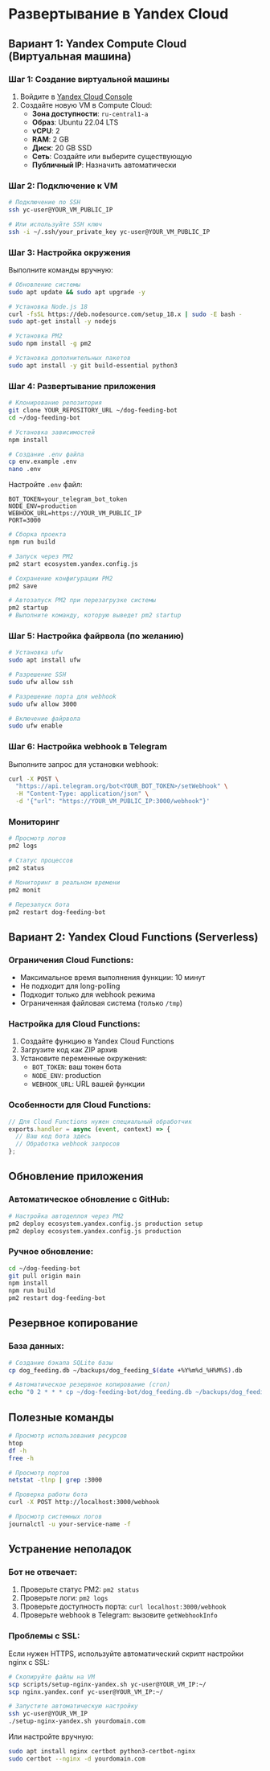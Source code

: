 # Развертывание в Yandex Cloud

## Вариант 1: Yandex Compute Cloud (Виртуальная машина)

### Шаг 1: Создание виртуальной машины

1. Войдите в [Yandex Cloud Console](https://console.cloud.yandex.ru/)
2. Создайте новую VM в Compute Cloud:
   - **Зона доступности**: `ru-central1-a`
   - **Образ**: Ubuntu 22.04 LTS
   - **vCPU**: 2
   - **RAM**: 2 GB
   - **Диск**: 20 GB SSD
   - **Сеть**: Создайте или выберите существующую
   - **Публичный IP**: Назначить автоматически

### Шаг 2: Подключение к VM

```bash
# Подключение по SSH
ssh yc-user@YOUR_VM_PUBLIC_IP

# Или используйте SSH ключ
ssh -i ~/.ssh/your_private_key yc-user@YOUR_VM_PUBLIC_IP
```

### Шаг 3: Настройка окружения

Выполните команды вручную:

```bash
# Обновление системы
sudo apt update && sudo apt upgrade -y

# Установка Node.js 18
curl -fsSL https://deb.nodesource.com/setup_18.x | sudo -E bash -
sudo apt-get install -y nodejs

# Установка PM2
sudo npm install -g pm2

# Установка дополнительных пакетов
sudo apt install -y git build-essential python3
```

### Шаг 4: Развертывание приложения

```bash
# Клонирование репозитория
git clone YOUR_REPOSITORY_URL ~/dog-feeding-bot
cd ~/dog-feeding-bot

# Установка зависимостей
npm install

# Создание .env файла
cp env.example .env
nano .env
```

Настройте `.env` файл:
```env
BOT_TOKEN=your_telegram_bot_token
NODE_ENV=production
WEBHOOK_URL=https://YOUR_VM_PUBLIC_IP
PORT=3000
```

```bash
# Сборка проекта
npm run build

# Запуск через PM2
pm2 start ecosystem.yandex.config.js

# Сохранение конфигурации PM2
pm2 save

# Автозапуск PM2 при перезагрузке системы
pm2 startup
# Выполните команду, которую выведет pm2 startup
```

### Шаг 5: Настройка файрвола (по желанию)

```bash
# Установка ufw
sudo apt install ufw

# Разрешение SSH
sudo ufw allow ssh

# Разрешение порта для webhook
sudo ufw allow 3000

# Включение файрвола
sudo ufw enable
```

### Шаг 6: Настройка webhook в Telegram

Выполните запрос для установки webhook:
```bash
curl -X POST \
  "https://api.telegram.org/bot<YOUR_BOT_TOKEN>/setWebhook" \
  -H "Content-Type: application/json" \
  -d '{"url": "https://YOUR_VM_PUBLIC_IP:3000/webhook"}'
```

### Мониторинг

```bash
# Просмотр логов
pm2 logs

# Статус процессов
pm2 status

# Мониторинг в реальном времени
pm2 monit

# Перезапуск бота
pm2 restart dog-feeding-bot
```

## Вариант 2: Yandex Cloud Functions (Serverless)

### Ограничения Cloud Functions:
- Максимальное время выполнения функции: 10 минут
- Не подходит для long-polling
- Подходит только для webhook режима
- Ограниченная файловая система (только `/tmp`)

### Настройка для Cloud Functions:

1. Создайте функцию в Yandex Cloud Functions
2. Загрузите код как ZIP архив
3. Установите переменные окружения:
   - `BOT_TOKEN`: ваш токен бота
   - `NODE_ENV`: production
   - `WEBHOOK_URL`: URL вашей функции

### Особенности для Cloud Functions:

```javascript
// Для Cloud Functions нужен специальный обработчик
exports.handler = async (event, context) => {
  // Ваш код бота здесь
  // Обработка webhook запросов
};
```

## Обновление приложения

### Автоматическое обновление с GitHub:

```bash
# Настройка автодеплоя через PM2
pm2 deploy ecosystem.yandex.config.js production setup
pm2 deploy ecosystem.yandex.config.js production
```

### Ручное обновление:

```bash
cd ~/dog-feeding-bot
git pull origin main
npm install
npm run build
pm2 restart dog-feeding-bot
```

## Резервное копирование

### База данных:

```bash
# Создание бэкапа SQLite базы
cp dog_feeding.db ~/backups/dog_feeding_$(date +%Y%m%d_%H%M%S).db

# Автоматическое резервное копирование (cron)
echo "0 2 * * * cp ~/dog-feeding-bot/dog_feeding.db ~/backups/dog_feeding_\$(date +\%Y\%m\%d_\%H\%M\%S).db" | crontab -
```

## Полезные команды

```bash
# Просмотр использования ресурсов
htop
df -h
free -h

# Просмотр портов
netstat -tlnp | grep :3000

# Проверка работы бота
curl -X POST http://localhost:3000/webhook

# Просмотр системных логов
journalctl -u your-service-name -f
```

## Устранение неполадок

### Бот не отвечает:
1. Проверьте статус PM2: `pm2 status`
2. Проверьте логи: `pm2 logs`
3. Проверьте доступность порта: `curl localhost:3000/webhook`
4. Проверьте webhook в Telegram: вызовите `getWebhookInfo`

### Проблемы с SSL:
Если нужен HTTPS, используйте автоматический скрипт настройки nginx с SSL:
```bash
# Скопируйте файлы на VM
scp scripts/setup-nginx-yandex.sh yc-user@YOUR_VM_IP:~/
scp nginx.yandex.conf yc-user@YOUR_VM_IP:~/

# Запустите автоматическую настройку
ssh yc-user@YOUR_VM_IP
./setup-nginx-yandex.sh yourdomain.com
```

Или настройте вручную:
```bash
sudo apt install nginx certbot python3-certbot-nginx
sudo certbot --nginx -d yourdomain.com
``` 
